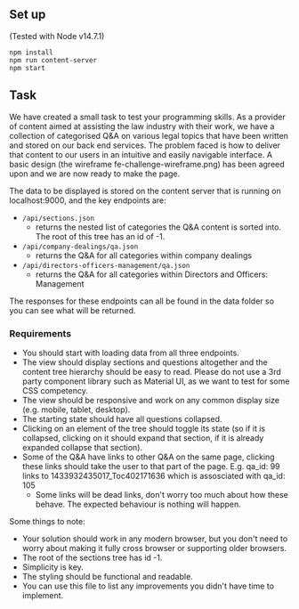 ## Set up

(Tested with Node v14.7.1)

```
npm install
npm run content-server
npm start
```

## Task

We have created a small task to test your programming skills. As a provider of content aimed at assisting the law industry with their work, we have a collection of categorised Q&A on various legal topics that have been written and stored on our back end services.
The problem faced is how to deliver that content to our users in an intuitive and easily navigable interface. A basic design (the wireframe fe-challenge-wireframe.png) has been agreed upon and we are now ready to make the page.

The data to be displayed is stored on the content server that is running on localhost:9000, and the key endpoints are:

* `/api/sections.json`
    * returns the nested list of categories the Q&A content is sorted into. The root of this tree has an id of -1.
* `/api/company-dealings/qa.json`
    * returns the Q&A for all categories within company dealings
* `/api/directors-officers-management/qa.json`
    * returns the Q&A for all categories within Directors and Officers: Management

The responses for these endpoints can all be found in the data folder so you can see what will be returned.

### Requirements
* You should start with loading data from all three endpoints.
* The view should display sections and questions altogether and the content tree hierarchy should be easy to read. Please do not use a 3rd party component library such as Material UI, as we want to test for some CSS competency.
* The view should be responsive and work on any common display size (e.g. mobile, tablet, desktop).
* The starting state should have all questions collapsed.
* Clicking on an element of the tree should toggle its state (so if it is collapsed, clicking on it should expand that section, if it is already expanded collapse that section).
* Some of the Q&A have links to other Q&A on the same page, clicking these links should take the user to that part of the page. E.g. qa_id: 99 links to 1433932435017_Toc402171636 which is assosciated with qa_id: 105
    * Some links will be dead links, don't worry too much about how these behave. The expected behaviour is nothing will happen.


Some things to note:

* Your solution should work in any modern browser, but you don't need to worry about making it fully cross browser or supporting older browsers.
* The root of the sections tree has id -1.
* Simplicity is key.
* The styling should be functional and readable.
* You can use this file to list any improvements you didn't have time to implement.
